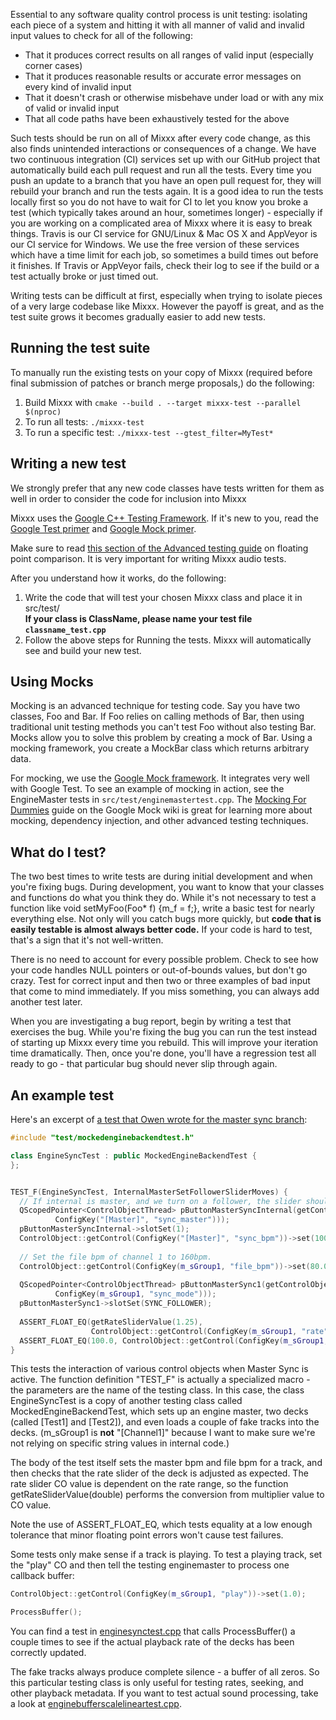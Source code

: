 Essential to any software quality control process is unit testing:
isolating each piece of a system and hitting it with all manner of valid
and invalid input values to check for all of the following:

  - That it produces correct results on all ranges of valid input
    (especially corner cases)
  - That it produces reasonable results or accurate error messages on
    every kind of invalid input
  - That it doesn't crash or otherwise misbehave under load or with any
    mix of valid or invalid input
  - That all code paths have been exhaustively tested for the above

Such tests should be run on all of Mixxx after every code change, as
this also finds unintended interactions or consequences of a change. We
have two continuous integration (CI) services set up with our GitHub
project that automatically build each pull request and run all the
tests. Every time you push an update to a branch that you have an open
pull request for, they will rebuild your branch and run the tests again.
It is a good idea to run the tests locally first so you do not have to
wait for CI to let you know you broke a test (which typically takes
around an hour, sometimes longer) - especially if you are working on a
complicated area of Mixxx where it is easy to break things. Travis is
our CI service for GNU/Linux & Mac OS X and AppVeyor is our CI service
for Windows. We use the free version of these services which have a time
limit for each job, so sometimes a build times out before it finishes.
If Travis or AppVeyor fails, check their log to see if the build or a
test actually broke or just timed out.

Writing tests can be difficult at first, especially when trying to
isolate pieces of a very large codebase like Mixxx. However the payoff
is great, and as the test suite grows it becomes gradually easier to 
add new tests.

## Running the test suite

To manually run the existing tests on your copy of Mixxx (required
before final submission of patches or branch merge proposals,) do the
following:

1.  Build Mixxx with `cmake --build . --target mixxx-test --parallel $(nproc)`
2.  To run all tests: `./mixxx-test` 
3.  To run a specific test: `./mixxx-test --gtest_filter=MyTest*`

## Writing a new test

We strongly prefer that any new code classes have tests written for them
as well in order to consider the code for inclusion into Mixxx

Mixxx uses the [Google C++ Testing Framework](https://github.com/google/googletest).
If it's new to you, read the 
[Google Test primer](https://github.com/google/googletest/blob/master/googletest/docs/primer.md)
and [Google Mock primer](https://github.com/google/googletest/blob/master/googlemock/docs/ForDummies.md).

Make sure to read
[this section of the Advanced testing guide](http://code.google.com/p/googletest/wiki/AdvancedGuide#Floating-Point_Comparison)
on floating point comparison. It is very important for writing Mixxx audio tests.

After you understand how it works, do the following:

1.  Write the code that will test your chosen Mixxx class and place it
    in src/test/  
    **If your class is ClassName, please name your test file `classname_test.cpp`**
2.  Follow the above steps for Running the tests. 
    Mixxx will automatically see and build your new test.

## Using Mocks

Mocking is an advanced technique for testing code. Say you have two
classes, Foo and Bar. If Foo relies on calling methods of Bar, then
using traditional unit testing methods you can't test Foo without also
testing Bar. Mocks allow you to solve this problem by creating a mock of
Bar. Using a mocking framework, you create a MockBar class which returns
arbitrary data.

For mocking, we use the
[Google Mock framework](http://code.google.com/p/googlemock/). 
It integrates very well with Google Test. To see an example of mocking 
in action, see the EngineMaster tests in `src/test/enginemastertest.cpp`.
The [Mocking For Dummies](http://code.google.com/p/googlemock/wiki/ForDummies)
guide on the Google Mock wiki is great for learning more about mocking,
dependency injection, and other advanced testing techniques.

## What do I test?

The two best times to write tests are during initial development and
when you're fixing bugs. During development, you want to know that your
classes and functions do what you think they do. While it's not
necessary to test a function like void setMyFoo(Foo\* f) {m\_f = f;},
write a basic test for nearly everything else. Not only will you catch
bugs more quickly, but **code that is easily testable is almost always
better code.** If your code is hard to test, that's a sign that it's not
well-written.

There is no need to account for every possible problem. Check to see how
your code handles NULL pointers or out-of-bounds values, but don't go
crazy. Test for correct input and then two or three examples of bad
input that come to mind immediately. If you miss something, you can
always add another test later.

When you are investigating a bug report, begin by writing a test that
exercises the bug. While you're fixing the bug you can run the test
instead of starting up Mixxx every time you rebuild. This will improve
your iteration time dramatically. Then, once you're done, you'll have a
regression test all ready to go - that particular bug should never
slip through again.

## An example test

Here's an excerpt of [a test that Owen wrote for the master sync branch](https://github.com/mixxxdj/mixxx/blob/master/src/test/enginesynctest.cpp):
``` cpp
#include "test/mockedenginebackendtest.h"

class EngineSyncTest : public MockedEngineBackendTest {
};


TEST_F(EngineSyncTest, InternalMasterSetFollowerSliderMoves) {
  // If internal is master, and we turn on a follower, the slider should move.
  QScopedPointer<ControlObjectThread> pButtonMasterSyncInternal(getControlObjectThread(
          ConfigKey("[Master]", "sync_master")));
  pButtonMasterSyncInternal->slotSet(1);
  ControlObject::getControl(ConfigKey("[Master]", "sync_bpm"))->set(100.0);
  
  // Set the file bpm of channel 1 to 160bpm.
  ControlObject::getControl(ConfigKey(m_sGroup1, "file_bpm"))->set(80.0);
  
  QScopedPointer<ControlObjectThread> pButtonMasterSync1(getControlObjectThread(
          ConfigKey(m_sGroup1, "sync_mode")));
  pButtonMasterSync1->slotSet(SYNC_FOLLOWER);
  
  ASSERT_FLOAT_EQ(getRateSliderValue(1.25),
                  ControlObject::getControl(ConfigKey(m_sGroup1, "rate"))->get());
  ASSERT_FLOAT_EQ(100.0, ControlObject::getControl(ConfigKey(m_sGroup1, "bpm"))->get());
}

```

This tests the interaction of various control objects when Master Sync
is active. The function definition "TEST\_F" is actually a specialized
macro - the parameters are the name of the testing class. In this case,
the class EngineSyncTest is a copy of another testing class called
MockedEngineBackendTest, which sets up an engine master, two decks
(called \[Test1\] and \[Test2\]), and even loads a couple of fake tracks
into the decks. (m\_sGroup1 is **not** "\[Channel1\]" because I want to
make sure we're not relying on specific string values in internal code.)

The body of the test itself sets the master bpm and file bpm for a
track, and then checks that the rate slider of the deck is adjusted as
expected. The rate slider CO value is dependent on the rate range, so
the function getRateSliderValue(double) performs the conversion from
multiplier value to CO value.

Note the use of ASSERT\_FLOAT\_EQ, which tests equality at a low enough
tolerance that minor floating point errors won't cause test failures.

Some tests only make sense if a track is playing. To test a playing
track, set the "play" CO and then tell the testing enginemaster
to process one callback buffer:

``` cpp
ControlObject::getControl(ConfigKey(m_sGroup1, "play"))->set(1.0);

ProcessBuffer();
```

You can find a test in [enginesynctest.cpp](https://github.com/mixxxdj/mixxx/blob/master/src/test/enginesynctest.cpp)
that calls ProcessBuffer() a couple times to see if the actual 
playback rate of the decks has been correctly updated.

The fake tracks always produce complete silence - a buffer of all
zeros. So this particular testing class is only useful for testing
rates, seeking, and other playback metadata. If you want to test actual
sound processing, take a look at 
[enginebufferscalelineartest.cpp](https://github.com/mixxxdj/mixxx/blob/master/src/test/enginebufferscalelineartest.cpp).
